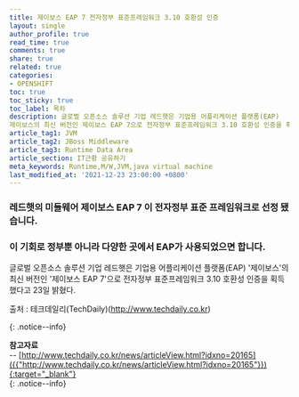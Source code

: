 ```yaml
---
title: 제이보스 EAP 7 전자정부 표준프레임워크 3.10 호환성 인증 
layout: single
author_profile: true
read_time: true
comments: true
share: true
related: true
categories:
- OPENSHIFT
toc: true
toc_sticky: true
toc_label: 목차
description: 글로벌 오픈소스 솔루션 기업 레드햇은 기업용 어플리케이션 플랫폼(EAP) 
제이보스의 최신 버전인 제이보스 EAP 7으로 전자정부 표준프레임워크 3.10 호환성 인증을 획득
article_tag1: JVM
article_tag2: JBoss Middleware
article_tag3: Runtime Data Area
article_section: IT근황 공유하기
meta_keywords: Runtime,M/W,JVM,java virtual machine
last_modified_at: '2021-12-23 23:00:00 +0800'
---
```


### 레드햇의 미들웨어 제이보스 EAP 7 이 전자정부 표준 프레임워크로 선정 됐습니다.
### 이 기회로 정부뿐 아니라 다양한 곳에서 EAP가 사용되었으면 합니다. 

글로벌 오픈소스 솔루션 기업 레드햇은 기업용 어플리케이션 플랫폼(EAP) '제이보스'의 최신 버전인 '제이보스 EAP 7'으로 전자정부 표준프레임워크 3.10 호환성 인증을 획득했다고 23일 밝혔다.

출처 : 테크데일리(TechDaily)(http://www.techdaily.co.kr)

{: .notice--info}

**참고자료** <br>
-- [http://www.techdaily.co.kr/news/articleView.html?idxno=20165]({{"http://www.techdaily.co.kr/news/articleView.html?idxno=20165"}}){:target="_blank"} <br>
{: .notice--info}
